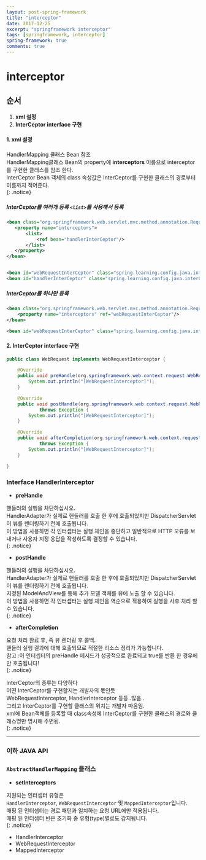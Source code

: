 ```yaml
---
layout: post-spring-framework
title: "interceptor"
date: 2017-12-25
excerpt: "springframework interceptor"
tags: [springframework, interceptor]
spring-framework: true
comments: true
---
```


# interceptor



## 순서
 1. **xml 설정**
 2. **InterCeptor interface 구현**


#### 1. xml 설정
HandlerMapping 클래스 Bean  참조  
HandlerMapping클래스 Bean의 property에 **interceptors** 이름으로 interceptor를 구현한 클래스를 참조 한다.  
InterCeptor Bean 객체의 class 속성값은 InterCeptor를 구현한 클래스의 경로부터 이름까지 적어준다.  
{: .notice}

##### InterCeptor를 여러개 등록 `<list>`를 사용해서 등록
 ~~~xml
<bean class="org.springframework.web.servlet.mvc.method.annotation.RequestMappingHandlerMapping">
	<property name="interceptors">
		<list>
			<ref bean="handlerInterCeptor"/>
		</list>		
	</property>
</bean>


<bean id="webRequestInterCeptor" class="spring.learning.config.java.interCeptors.WebRequest"/>
<bean id="handlerInterCeptor" class="spring.learning.config.java.interCeptors.Handler"/>
~~~


##### InterCeptor를 하나만 등록
~~~xml
<bean class="org.springframework.web.servlet.mvc.method.annotation.RequestMappingHandlerMapping">
	<property name="interceptors" ref="webRequestInterCeptor"/>
</bean>

<bean id="webRequestInterCeptor" class="spring.learning.config.java.interCeptors.WebRequest"/>
~~~

#### 2. InterCeptor interface 구현
~~~java
public class WebRequest implements WebRequestInterceptor {

	@Override
	public void preHandle(org.springframework.web.context.request.WebRequest request) throws Exception {
		System.out.println("[WebRequestInterceptor]");
	}

	@Override
	public void postHandle(org.springframework.web.context.request.WebRequest request, ModelMap model)
			throws Exception {
		System.out.println("[WebRequestInterceptor]");
	}

	@Override
	public void afterCompletion(org.springframework.web.context.request.WebRequest request, Exception ex)
			throws Exception {
		System.out.println("[WebRequestInterceptor]");
	}

}
~~~

### Interface **HandlerInterceptor**

- **preHandle**  

핸들러의 실행을 차단하십시오.   
HandlerAdapter가 실제로 핸들러를 호출 한 후에 호출되었지만 DispatcherServlet이 뷰를 렌더링하기 전에 호출됩니다.  
이 방법을 사용하면 각 인터셉터는 실행 체인을 중단하고 일반적으로 HTTP 오류를 보내거나 사용자 지정 응답을 작성하도록 결정할 수 있습니다.  
{: .notice}  

- **postHandle**  

핸들러의 실행을 차단하십시오.  
HandlerAdapter가 실제로 핸들러를 호출 한 후에 호출되었지만 DispatcherServlet이 뷰를 렌더링하기 전에 호출됩니다.  
지정된 ModelAndView를 통해 추가 모델 객체를 뷰에 노출 할 수 있습니다.  
이 방법을 사용하면 각 인터셉터는 실행 체인을 역순으로 적용하여 실행을 사후 처리 할 수 있습니다.  
{: .notice}  

- **afterCompletion**  

요청 처리 완료 후, 즉 뷰 렌더링 후 콜백.  
핸들러 실행 결과에 대해 호출되므로 적절한 리소스 정리가 가능합니다.  
참고 :이 인터셉터의 preHandle 메서드가 성공적으로 완료되고 true를 반환 한 경우에만 호출됩니다!  
{: .notice}  


InterCeptor의 종류는 다양하다  
어떤 InterCeptor를 구현할지는 개발자의 몫인듯  
WebRequestInterceptor, HandlerInterceptor 등등..많음..  
그리고 InterCeptor를 구현할 클래스의 위치는 개발자 마음임.  
xml에 Bean객체를 등록할 때 class속성에 InterCeptor를 구현한 클래스의 경로와 클래스명만 명시해 주면됨.  
{: .notice}  


---
### 이하 JAVA API
### `AbstractHandlerMapping` 클래스
- **setInterceptors**  

지원되는 인터셉터 유형은  
`HandlerInterceptor`, `WebRequestInterceptor` 및 `MappedInterceptor`입니다.  
매핑 된 인터셉터는 경로 패턴과 일치하는 요청 URL에만 적용됩니다.  
매핑 된 인터셉터 빈은 초기화 중 유형(type)별로도 감지됩니다.  
{: .notice}  

- HandlerInterceptor  
- WebRequestInterceptor  
- MappedInterceptor  
